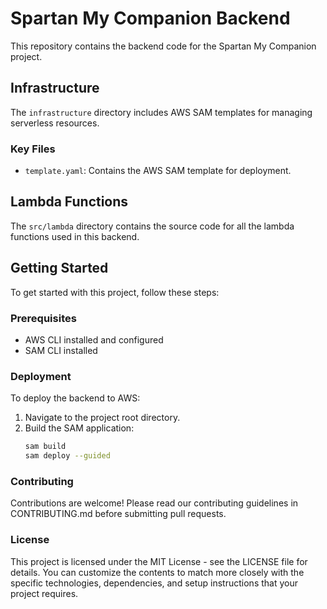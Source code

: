 # Spartan My Companion Backend

This repository contains the backend code for the Spartan My Companion project.

## Infrastructure

The `infrastructure` directory includes AWS SAM templates for managing serverless resources. 

### Key Files

- `template.yaml`: Contains the AWS SAM template for deployment.

## Lambda Functions

The `src/lambda` directory contains the source code for all the lambda functions used in this backend.

## Getting Started

To get started with this project, follow these steps:

### Prerequisites

- AWS CLI installed and configured
- SAM CLI installed

### Deployment

To deploy the backend to AWS:

1. Navigate to the project root directory.
2. Build the SAM application:
   ```bash
   sam build
   sam deploy --guided

### Contributing
Contributions are welcome! Please read our contributing guidelines in CONTRIBUTING.md before submitting pull requests.

### License
This project is licensed under the MIT License - see the LICENSE file for details.
You can customize the contents to match more closely with the specific technologies, dependencies, and setup instructions that your project requires.
